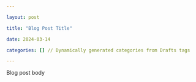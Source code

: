 ```yaml
---

layout: post

title: "Blog Post Title"

date: 2024-03-14

categories: [] // Dynamically generated categories from Drafts tags

---
```



Blog post body